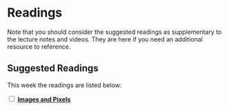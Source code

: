 # Readings

Note that you should consider the suggested readings as supplementary to the lecture notes and videos.
They are here if you need an additional resource to reference.

## Suggested Readings

This week the readings are listed below:

<label><input type="checkbox" id="week08_reading1" class="box"> **[Images and Pixels](https://processing.org/tutorials/pixels/)** </input></label> 

<!-- This week the readings are listed below:

<label><input type="checkbox" id="week09_reading1" class="box"> **[Arrays](https://processing.org/tutorials/arrays/)** </input></label>  -->